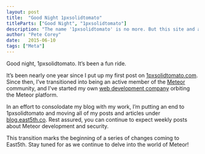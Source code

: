 ```yaml
---
layout: post
title:  "Good Night 1pxsolidtomato"
titleParts: ["Good Night", "1pxsolidtomato"]
description: "The name '1pxsolidtomato' is no more. But this site and all of its content will live on!"
author: "Pete Corey"
date:   2015-06-10
tags: ["Meta"]
---
```


Good night, 1pxsolidtomato. It’s been a fun ride.

It’s been nearly one year since I put up my first post on [1pxsolidtomato.com](1pxsolidtomato.com). Since then, I’ve transitioned into being an active member of the [Meteor](https://www.meteor.com/) community, and I've started my own [web development company](http://www.east5th.co/) orbiting the Meteor platform.

In an effort to consolodate my blog with my work, I’m putting an end to 1pxsolidtomato and moving all of my posts and articles under [blog.east5th.co](http://blog.east5th.co/). Rest assured, you can continue to expect weekly posts about Meteor development and security.

This transition marks the beginning of a series of changes coming to East5th. Stay tuned for as we continue to delve into the world of Meteor!

